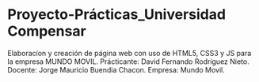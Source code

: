 # Proyecto-Prácticas_Universidad Compensar
Elaboracíon y creación de página web con uso de HTML5, CSS3 y JS para la empresa MUNDO MOVIL.
Prácticante: David Fernando Rodríguez Nieto.
Docente: Jorge Mauricio Buendia Chacon.
Empresa: Mundo Movil.